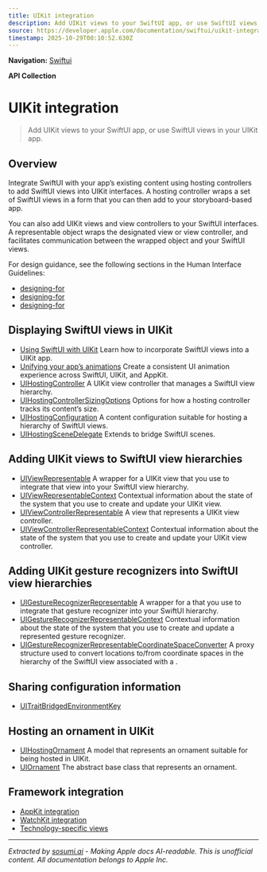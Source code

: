 ```yaml
---
title: UIKit integration
description: Add UIKit views to your SwiftUI app, or use SwiftUI views in your UIKit app.
source: https://developer.apple.com/documentation/swiftui/uikit-integration
timestamp: 2025-10-29T00:10:52.630Z
---
```


**Navigation:** [Swiftui](/documentation/swiftui)

**API Collection**

# UIKit integration

> Add UIKit views to your SwiftUI app, or use SwiftUI views in your UIKit app.

## Overview

Integrate SwiftUI with your app’s existing content using hosting controllers to add SwiftUI views into UIKit interfaces. A hosting controller wraps a set of SwiftUI views in a form that you can then add to your storyboard-based app.



You can also add UIKit views and view controllers to your SwiftUI interfaces. A representable object wraps the designated view or view controller, and facilitates communication between the wrapped object and your SwiftUI views.

For design guidance, see the following sections in the Human Interface Guidelines:

- [designing-for](/design/Human-Interface-Guidelines/designing-for-ios)
- [designing-for](/design/Human-Interface-Guidelines/designing-for-ipados)
- [designing-for](/design/Human-Interface-Guidelines/designing-for-tvos)

## Displaying SwiftUI views in UIKit

- [Using SwiftUI with UIKit](/documentation/UIKit/using-swiftui-with-uikit) Learn how to incorporate SwiftUI views into a UIKit app.
- [Unifying your app’s animations](/documentation/swiftui/unifying-your-app-s-animations) Create a consistent UI animation experience across SwiftUI, UIKit, and AppKit.
- [UIHostingController](/documentation/swiftui/uihostingcontroller) A UIKit view controller that manages a SwiftUI view hierarchy.
- [UIHostingControllerSizingOptions](/documentation/swiftui/uihostingcontrollersizingoptions) Options for how a hosting controller tracks its content’s size.
- [UIHostingConfiguration](/documentation/swiftui/uihostingconfiguration) A content configuration suitable for hosting a hierarchy of SwiftUI views.
- [UIHostingSceneDelegate](/documentation/swiftui/uihostingscenedelegate) Extends  to bridge SwiftUI scenes.

## Adding UIKit views to SwiftUI view hierarchies

- [UIViewRepresentable](/documentation/swiftui/uiviewrepresentable) A wrapper for a UIKit view that you use to integrate that view into your SwiftUI view hierarchy.
- [UIViewRepresentableContext](/documentation/swiftui/uiviewrepresentablecontext) Contextual information about the state of the system that you use to create and update your UIKit view.
- [UIViewControllerRepresentable](/documentation/swiftui/uiviewcontrollerrepresentable) A view that represents a UIKit view controller.
- [UIViewControllerRepresentableContext](/documentation/swiftui/uiviewcontrollerrepresentablecontext) Contextual information about the state of the system that you use to create and update your UIKit view controller.

## Adding UIKit gesture recognizers into SwiftUI view hierarchies

- [UIGestureRecognizerRepresentable](/documentation/swiftui/uigesturerecognizerrepresentable) A wrapper for a  that you use to integrate that gesture recognizer into your SwiftUI hierarchy.
- [UIGestureRecognizerRepresentableContext](/documentation/swiftui/uigesturerecognizerrepresentablecontext) Contextual information about the state of the system that you use to create and update a represented gesture recognizer.
- [UIGestureRecognizerRepresentableCoordinateSpaceConverter](/documentation/swiftui/uigesturerecognizerrepresentablecoordinatespaceconverter) A proxy structure used to convert locations to/from coordinate spaces in the hierarchy of the SwiftUI view associated with a .

## Sharing configuration information

- [UITraitBridgedEnvironmentKey](/documentation/swiftui/uitraitbridgedenvironmentkey)

## Hosting an ornament in UIKit

- [UIHostingOrnament](/documentation/swiftui/uihostingornament) A model that represents an ornament suitable for being hosted in UIKit.
- [UIOrnament](/documentation/swiftui/uiornament) The abstract base class that represents an ornament.

## Framework integration

- [AppKit integration](/documentation/swiftui/appkit-integration)
- [WatchKit integration](/documentation/swiftui/watchkit-integration)
- [Technology-specific views](/documentation/swiftui/technology-specific-views)

---

*Extracted by [sosumi.ai](https://sosumi.ai) - Making Apple docs AI-readable.*
*This is unofficial content. All documentation belongs to Apple Inc.*
